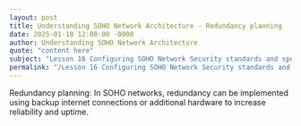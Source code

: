 ```yaml
---
layout: post
title: Understanding SOHO Network Architecture - Redundancy planning
date: 2025-01-10 12:00:00 -0000
author: Understanding SOHO Network Architecture
quote: "content here"
subject: "Lesson 16 Configuring SOHO Network Security standards and specifications"
permalink: "/Lesson 16 Configuring SOHO Network Security standards and specifications/Understanding SOHO Network Architecture/Understanding SOHO Network Architecture - Redundancy planning"
---
```


Redundancy planning: In SOHO networks, redundancy can be implemented using backup internet connections or additional hardware to increase reliability and uptime.
